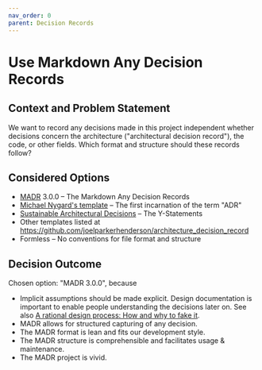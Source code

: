 ```yaml
---
nav_order: 0
parent: Decision Records
---
```

# Use Markdown Any Decision Records

## Context and Problem Statement

We want to record any decisions made in this project independent whether decisions concern the architecture ("architectural decision record"), the code, or other fields.
Which format and structure should these records follow?

## Considered Options

* [MADR](https://adr.github.io/madr/) 3.0.0 – The Markdown Any Decision Records
* [Michael Nygard's template](http://thinkrelevance.com/blog/2011/11/15/documenting-architecture-decisions) – The first incarnation of the term "ADR"
* [Sustainable Architectural Decisions](https://www.infoq.com/articles/sustainable-architectural-design-decisions) – The Y-Statements
* Other templates listed at <https://github.com/joelparkerhenderson/architecture_decision_record>
* Formless – No conventions for file format and structure

## Decision Outcome

Chosen option: "MADR 3.0.0", because

* Implicit assumptions should be made explicit.
  Design documentation is important to enable people understanding the decisions later on.
  See also [A rational design process: How and why to fake it](https://doi.org/10.1109/TSE.1986.6312940).
* MADR allows for structured capturing of any decision.
* The MADR format is lean and fits our development style.
* The MADR structure is comprehensible and facilitates usage & maintenance.
* The MADR project is vivid.
